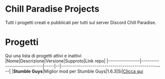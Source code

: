 # Chill Paradise Projects
Tutti i progetti creati e pubblicati per tutti sul server Discord Chill Paradise.

# Progetti
Qui una lista di progetti attivi e inattivi
|Nome|Descrizione|Versione|Supproto|Link repo|
|----------------|----------------------------|-----|--|----------------------------------------------------|
|**Stumble Guys**|Miglior mod per Stumble Guys|1.6.3|Si|[Clicca qui](https://github.com/Chill-Paradise/isthg)
